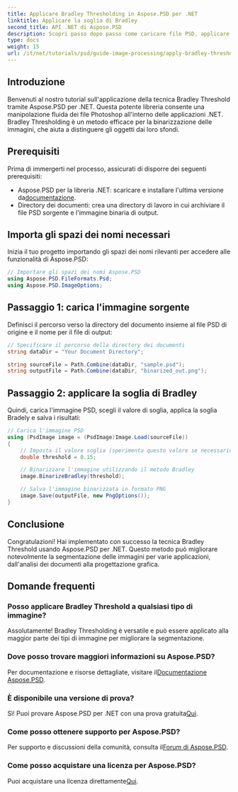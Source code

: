 ```yaml
---
title: Applicare Bradley Thresholding in Aspose.PSD per .NET
linktitle: Applicare la soglia di Bradley
second_title: API .NET di Aspose.PSD
description: Scopri passo dopo passo come caricare file PSD, applicare tecniche di sogliatura e salvare i risultati in vari formati, migliorando le tue attività di segmentazione delle immagini per diverse applicazioni.
type: docs
weight: 15
url: /it/net/tutorials/psd/guide-image-processing/apply-bradley-thresholding/
---
```

## Introduzione

Benvenuti al nostro tutorial sull'applicazione della tecnica Bradley Threshold tramite Aspose.PSD per .NET. Questa potente libreria consente una manipolazione fluida dei file Photoshop all'interno delle applicazioni .NET. Bradley Thresholding è un metodo efficace per la binarizzazione delle immagini, che aiuta a distinguere gli oggetti dai loro sfondi.

## Prerequisiti

Prima di immergerti nel processo, assicurati di disporre dei seguenti prerequisiti:

-  Aspose.PSD per la libreria .NET: scaricare e installare l'ultima versione da[documentazione](https://reference.aspose.com/psd/net/).
- Directory dei documenti: crea una directory di lavoro in cui archiviare il file PSD sorgente e l'immagine binaria di output.

## Importa gli spazi dei nomi necessari

Inizia il tuo progetto importando gli spazi dei nomi rilevanti per accedere alle funzionalità di Aspose.PSD:

```csharp
// Importare gli spazi dei nomi Aspose.PSD
using Aspose.PSD.FileFormats.Psd;
using Aspose.PSD.ImageOptions;
```

## Passaggio 1: carica l'immagine sorgente

Definisci il percorso verso la directory del documento insieme al file PSD di origine e il nome per il file di output:

```csharp
// Specificare il percorso della directory dei documenti
string dataDir = "Your Document Directory";

string sourceFile = Path.Combine(dataDir, "sample.psd");
string outputFile = Path.Combine(dataDir, "binarized_out.png");
```

## Passaggio 2: applicare la soglia di Bradley

Quindi, carica l'immagine PSD, scegli il valore di soglia, applica la soglia Bradely e salva i risultati:

```csharp
// Carica l'immagine PSD
using (PsdImage image = (PsdImage)Image.Load(sourceFile))
{
    // Imposta il valore soglia (sperimenta questo valore se necessario)
    double threshold = 0.15;

    // Binarizzare l'immagine utilizzando il metodo Bradley
    image.BinarizeBradley(threshold);

    // Salva l'immagine binarizzata in formato PNG
    image.Save(outputFile, new PngOptions());
}
```

## Conclusione

Congratulazioni! Hai implementato con successo la tecnica Bradley Threshold usando Aspose.PSD per .NET. Questo metodo può migliorare notevolmente la segmentazione delle immagini per varie applicazioni, dall'analisi dei documenti alla progettazione grafica.

## Domande frequenti

### Posso applicare Bradley Threshold a qualsiasi tipo di immagine?

Assolutamente! Bradley Thresholding è versatile e può essere applicato alla maggior parte dei tipi di immagine per migliorare la segmentazione.

### Dove posso trovare maggiori informazioni su Aspose.PSD?

 Per documentazione e risorse dettagliate, visitare il[Documentazione Aspose.PSD](https://reference.aspose.com/psd/net/).

### È disponibile una versione di prova?

 Sì! Puoi provare Aspose.PSD per .NET con una prova gratuita[Qui](https://releases.aspose.com/).

### Come posso ottenere supporto per Aspose.PSD?

 Per supporto e discussioni della comunità, consulta il[Forum di Aspose.PSD](https://forum.aspose.com/c/psd/34).

### Come posso acquistare una licenza per Aspose.PSD?

 Puoi acquistare una licenza direttamente[Qui](https://purchase.conholdate.com/buy).